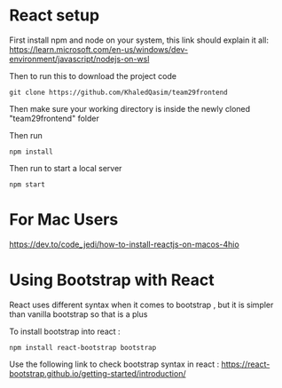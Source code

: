 # React setup

First install npm and node on your system, this link should explain it all:
https://learn.microsoft.com/en-us/windows/dev-environment/javascript/nodejs-on-wsl


Then to run this to download the project code
```
git clone https://github.com/KhaledQasim/team29frontend
```
Then make sure your working directory is inside the newly cloned "team29frontend" folder

Then run 

```
npm install
```

Then run to start a local server 
```
npm start
```

# For Mac Users
https://dev.to/code_jedi/how-to-install-reactjs-on-macos-4hio


# Using Bootstrap with React

React uses different syntax when it comes to bootstrap , but it is simpler than vanilla bootstrap so that is a plus

To install bootstrap into react :
```
npm install react-bootstrap bootstrap
```

Use the following link to check bootstrap syntax in react :
https://react-bootstrap.github.io/getting-started/introduction/

